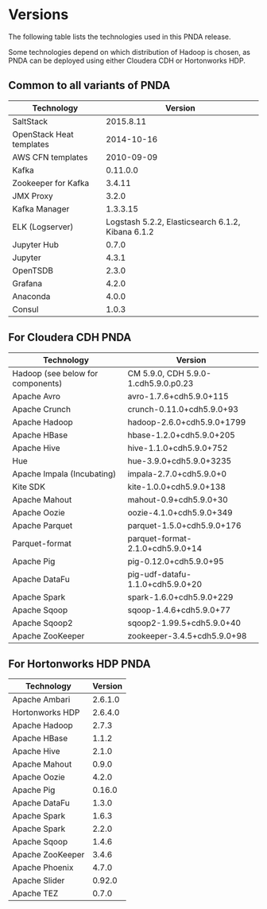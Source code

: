 # Versions
The following table lists the technologies used in this PNDA release.

Some technologies depend on which distribution of Hadoop is chosen, as PNDA can be deployed using either Cloudera CDH or Hortonworks HDP.

## Common to all variants of PNDA

| Technology | Version |
|---|---|
|SaltStack|2015.8.11|
|OpenStack Heat templates|2014-10-16|
|AWS CFN templates|2010-09-09|
|Kafka|0.11.0.0|
|Zookeeper for Kafka|3.4.11|
|JMX Proxy|3.2.0|
|Kafka Manager|1.3.3.15|
|ELK (Logserver)|Logstash 5.2.2, Elasticsearch 6.1.2, Kibana 6.1.2|
|Jupyter Hub|0.7.0|
|Jupyter|4.3.1|
|OpenTSDB|2.3.0|
|Grafana|4.2.0|
|Anaconda|4.0.0|
|Consul|1.0.3|

## For Cloudera CDH PNDA

| Technology | Version |
|---|---|
|Hadoop (see below for components)|CM 5.9.0, CDH 5.9.0-1.cdh5.9.0.p0.23 |
|Apache Avro |avro-1.7.6+cdh5.9.0+115|
|Apache Crunch |crunch-0.11.0+cdh5.9.0+93|
|Apache Hadoop| hadoop-2.6.0+cdh5.9.0+1799|
|Apache HBase| hbase-1.2.0+cdh5.9.0+205|
|Apache Hive| hive-1.1.0+cdh5.9.0+752|
|Hue| hue-3.9.0+cdh5.9.0+3235|
|Apache Impala (Incubating)| impala-2.7.0+cdh5.9.0+0|
|Kite SDK| kite-1.0.0+cdh5.9.0+138|
|Apache Mahout| mahout-0.9+cdh5.9.0+30|
|Apache Oozie |oozie-4.1.0+cdh5.9.0+349|
|Apache Parquet |parquet-1.5.0+cdh5.9.0+176|
|Parquet-format |parquet-format-2.1.0+cdh5.9.0+14|
|Apache Pig |pig-0.12.0+cdh5.9.0+95|
|Apache DataFu |pig-udf-datafu-1.1.0+cdh5.9.0+20|
|Apache Spark |spark-1.6.0+cdh5.9.0+229|
|Apache Sqoop |sqoop-1.4.6+cdh5.9.0+77|
|Apache Sqoop2 |sqoop2-1.99.5+cdh5.9.0+40|
|Apache ZooKeeper| zookeeper-3.4.5+cdh5.9.0+98|

## For Hortonworks HDP PNDA

| Technology | Version |
|---|---|
|Apache Ambari |2.6.1.0|
|Hortonworks HDP |2.6.4.0|
|Apache Hadoop|2.7.3|
|Apache HBase|1.1.2|
|Apache Hive|2.1.0|
|Apache Mahout|0.9.0|
|Apache Oozie |4.2.0|
|Apache Pig |0.16.0|
|Apache DataFu |1.3.0|
|Apache Spark |1.6.3|
|Apache Spark |2.2.0|
|Apache Sqoop |1.4.6|
|Apache ZooKeeper|3.4.6|
|Apache Phoenix|4.7.0|
|Apache Slider|0.92.0|
|Apache TEZ|0.7.0|
